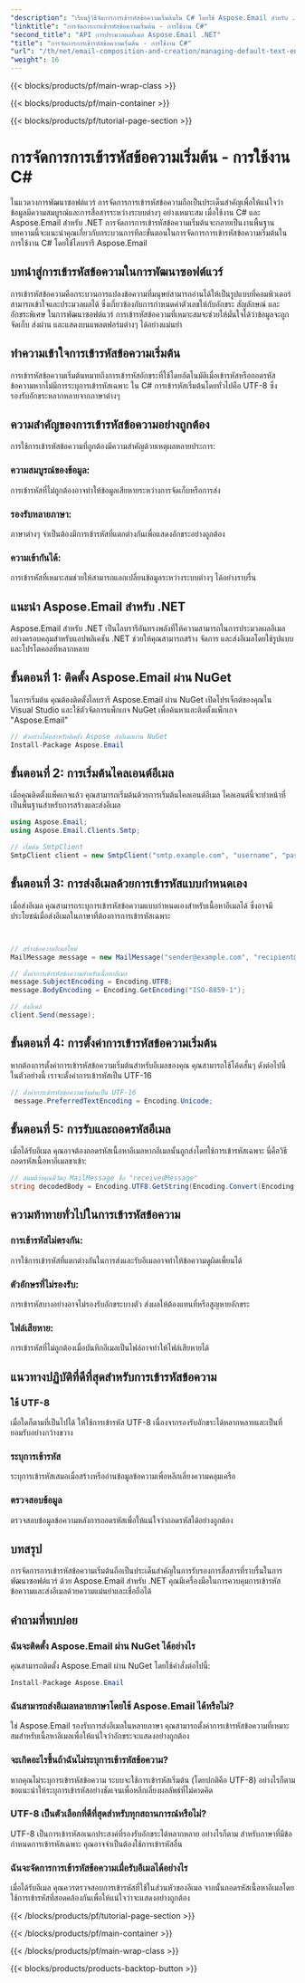 ```yaml
---
"description": "เรียนรู้วิธีจัดการการเข้ารหัสข้อความเริ่มต้นใน C# โดยใช้ Aspose.Email สำหรับ .NET ปฏิบัติตามคำแนะนำทีละขั้นตอนด้วยโค้ดต้นฉบับ และตรวจสอบให้แน่ใจว่าการสื่อสารข้อมูลมีความถูกต้อง"
"linktitle": "การจัดการการเข้ารหัสข้อความเริ่มต้น - การใช้งาน C#"
"second_title": "API การประมวลผลอีเมล Aspose.Email .NET"
"title": "การจัดการการเข้ารหัสข้อความเริ่มต้น - การใช้งาน C#"
"url": "/th/net/email-composition-and-creation/managing-default-text-encoding-csharp-implementation/"
"weight": 16
---
```


{{< blocks/products/pf/main-wrap-class >}}

{{< blocks/products/pf/main-container >}}

{{< blocks/products/pf/tutorial-page-section >}}

# การจัดการการเข้ารหัสข้อความเริ่มต้น - การใช้งาน C#


ในแวดวงการพัฒนาซอฟต์แวร์ การจัดการการเข้ารหัสข้อความถือเป็นประเด็นสำคัญเพื่อให้แน่ใจว่าข้อมูลมีความสมบูรณ์และการสื่อสารระหว่างระบบต่างๆ อย่างเหมาะสม เมื่อใช้งาน C# และ Aspose.Email สำหรับ .NET การจัดการการเข้ารหัสข้อความเริ่มต้นจะกลายเป็นงานพื้นฐาน บทความนี้จะแนะนำคุณเกี่ยวกับกระบวนการทีละขั้นตอนในการจัดการการเข้ารหัสข้อความเริ่มต้นในการใช้งาน C# โดยใช้ไลบรารี Aspose.Email


## บทนำสู่การเข้ารหัสข้อความในการพัฒนาซอฟต์แวร์

การเข้ารหัสข้อความคือกระบวนการแปลงข้อความที่มนุษย์สามารถอ่านได้ให้เป็นรูปแบบที่คอมพิวเตอร์สามารถเข้าใจและประมวลผลได้ ซึ่งเกี่ยวข้องกับการกำหนดค่าตัวเลขให้กับอักขระ สัญลักษณ์ และอักขระพิเศษ ในการพัฒนาซอฟต์แวร์ การเข้ารหัสข้อความที่เหมาะสมจะช่วยให้มั่นใจได้ว่าข้อมูลจะถูกจัดเก็บ ส่งผ่าน และแสดงบนแพลตฟอร์มต่างๆ ได้อย่างแม่นยำ

## ทำความเข้าใจการเข้ารหัสข้อความเริ่มต้น

การเข้ารหัสข้อความเริ่มต้นหมายถึงการเข้ารหัสอักขระที่ใช้โดยอัตโนมัติเมื่อเข้ารหัสหรือถอดรหัสข้อความหากไม่มีการระบุการเข้ารหัสเฉพาะ ใน C# การเข้ารหัสเริ่มต้นโดยทั่วไปคือ UTF-8 ซึ่งรองรับอักขระหลากหลายจากภาษาต่างๆ

## ความสำคัญของการเข้ารหัสข้อความอย่างถูกต้อง

การใช้การเข้ารหัสข้อความที่ถูกต้องมีความสำคัญด้วยเหตุผลหลายประการ:
### ความสมบูรณ์ของข้อมูล:
การเข้ารหัสที่ไม่ถูกต้องอาจทำให้ข้อมูลเสียหายระหว่างการจัดเก็บหรือการส่ง
### รองรับหลายภาษา: 
ภาษาต่างๆ จำเป็นต้องมีการเข้ารหัสที่แตกต่างกันเพื่อแสดงอักขระอย่างถูกต้อง
### ความเข้ากันได้:
การเข้ารหัสที่เหมาะสมช่วยให้สามารถแลกเปลี่ยนข้อมูลระหว่างระบบต่างๆ ได้อย่างราบรื่น

## แนะนำ Aspose.Email สำหรับ .NET

Aspose.Email สำหรับ .NET เป็นไลบรารีอันทรงพลังที่ให้ความสามารถในการประมวลผลอีเมลอย่างครอบคลุมสำหรับแอปพลิเคชัน .NET ช่วยให้คุณสามารถสร้าง จัดการ และส่งอีเมลโดยใช้รูปแบบและโปรโตคอลที่หลากหลาย

## ขั้นตอนที่ 1: ติดตั้ง Aspose.Email ผ่าน NuGet

ในการเริ่มต้น คุณต้องติดตั้งไลบรารี Aspose.Email ผ่าน NuGet เปิดโปรเจ็กต์ของคุณใน Visual Studio และใช้ตัวจัดการแพ็กเกจ NuGet เพื่อค้นหาและติดตั้งแพ็กเกจ "Aspose.Email"

```csharp
// ตัวอย่างโค้ดสำหรับติดตั้ง Aspose ส่งอีเมลผ่าน NuGet
Install-Package Aspose.Email
```

## ขั้นตอนที่ 2: การเริ่มต้นไคลเอนต์อีเมล

เมื่อคุณติดตั้งแพ็คเกจแล้ว คุณสามารถเริ่มต้นด้วยการเริ่มต้นไคลเอนต์อีเมล ไคลเอนต์นี้จะทำหน้าที่เป็นพื้นฐานสำหรับการสร้างและส่งอีเมล

```csharp
using Aspose.Email;
using Aspose.Email.Clients.Smtp;

// เริ่มต้น SmtpClient
SmtpClient client = new SmtpClient("smtp.example.com", "username", "password");
```

## ขั้นตอนที่ 3: การส่งอีเมลด้วยการเข้ารหัสแบบกำหนดเอง

เมื่อส่งอีเมล คุณสามารถระบุการเข้ารหัสข้อความแบบกำหนดเองสำหรับเนื้อหาอีเมลได้ ซึ่งอาจมีประโยชน์เมื่อส่งอีเมลในภาษาที่ต้องการการเข้ารหัสเฉพาะ

```csharp


// สร้างข้อความอีเมล์ใหม่
MailMessage message = new MailMessage("sender@example.com", "recipient@example.com", "Subject", "Body");

// ตั้งค่าการเข้ารหัสข้อความสำหรับเนื้อหาอีเมล
message.SubjectEncoding = Encoding.UTF8;
message.BodyEncoding = Encoding.GetEncoding("ISO-8859-1");

// ส่งอีเมล์
client.Send(message);
```

## ขั้นตอนที่ 4: การตั้งค่าการเข้ารหัสข้อความเริ่มต้น

หากต้องการตั้งค่าการเข้ารหัสข้อความเริ่มต้นสำหรับอีเมลของคุณ คุณสามารถใช้โค้ดสั้นๆ ดังต่อไปนี้ ในตัวอย่างนี้ เราจะตั้งค่าการเข้ารหัสเป็น UTF-16

```csharp
// ตั้งค่าการเข้ารหัสข้อความเริ่มต้นเป็น UTF-16
 message.PreferredTextEncoding = Encoding.Unicode;
```

## ขั้นตอนที่ 5: การรับและถอดรหัสอีเมล

เมื่อได้รับอีเมล คุณอาจต้องถอดรหัสเนื้อหาอีเมลหากอีเมลนั้นถูกส่งโดยใช้การเข้ารหัสเฉพาะ นี่คือวิธีถอดรหัสเนื้อหาอีเมลขาเข้า:

```csharp
// สมมติว่าคุณมีวัตถุ MailMessage ชื่อ "receivedMessage"
string decodedBody = Encoding.UTF8.GetString(Encoding.Convert(Encoding.GetEncoding("ISO-8859-1"), Encoding.UTF8, Encoding.GetEncoding("ISO-8859-1").GetBytes(receivedMessage.Body)));
```

## ความท้าทายทั่วไปในการเข้ารหัสข้อความ

### การเข้ารหัสไม่ตรงกัน: 
การใช้การเข้ารหัสที่แตกต่างกันในการส่งและรับอีเมลอาจทำให้ข้อความดูผิดเพี้ยนได้
### ตัวอักษรที่ไม่รองรับ:
การเข้ารหัสบางอย่างอาจไม่รองรับอักขระบางตัว ส่งผลให้ต้องแทนที่หรือสูญหายอักขระ
### ไฟล์เสียหาย: 
การเข้ารหัสที่ไม่ถูกต้องเมื่อบันทึกอีเมลเป็นไฟล์อาจทำให้ไฟล์เสียหายได้

## แนวทางปฏิบัติที่ดีที่สุดสำหรับการเข้ารหัสข้อความ

### ใช้ UTF-8 
 เมื่อใดก็ตามที่เป็นไปได้ ให้ใช้การเข้ารหัส UTF-8 เนื่องจากรองรับอักขระได้หลากหลายและเป็นที่ยอมรับอย่างกว้างขวาง
### ระบุการเข้ารหัส 
 ระบุการเข้ารหัสเสมอเมื่อสร้างหรืออ่านข้อมูลข้อความเพื่อหลีกเลี่ยงความคลุมเครือ
### ตรวจสอบข้อมูล 
 ตรวจสอบข้อมูลข้อความหลังการถอดรหัสเพื่อให้แน่ใจว่าถอดรหัสได้อย่างถูกต้อง

## บทสรุป

การจัดการการเข้ารหัสข้อความเริ่มต้นถือเป็นประเด็นสำคัญในการรับรองการสื่อสารที่ราบรื่นในการพัฒนาซอฟต์แวร์ ด้วย Aspose.Email สำหรับ .NET คุณมีเครื่องมือในการควบคุมการเข้ารหัสข้อความและส่งอีเมลด้วยความแม่นยำและเชื่อถือได้

## คำถามที่พบบ่อย

### ฉันจะติดตั้ง Aspose.Email ผ่าน NuGet ได้อย่างไร

คุณสามารถติดตั้ง Aspose.Email ผ่าน NuGet โดยใช้คำสั่งต่อไปนี้:
```csharp
Install-Package Aspose.Email
```

### ฉันสามารถส่งอีเมลหลายภาษาโดยใช้ Aspose.Email ได้หรือไม่?

ใช่ Aspose.Email รองรับการส่งอีเมลในหลายภาษา คุณสามารถตั้งค่าการเข้ารหัสข้อความที่เหมาะสมสำหรับเนื้อหาอีเมลเพื่อให้แน่ใจว่าอักขระจะแสดงอย่างถูกต้อง

### จะเกิดอะไรขึ้นถ้าฉันไม่ระบุการเข้ารหัสข้อความ?

หากคุณไม่ระบุการเข้ารหัสข้อความ ระบบจะใช้การเข้ารหัสเริ่มต้น (โดยปกติคือ UTF-8) อย่างไรก็ตาม ขอแนะนำให้ระบุการเข้ารหัสอย่างชัดเจนเพื่อหลีกเลี่ยงผลลัพธ์ที่ไม่คาดคิด

### UTF-8 เป็นตัวเลือกที่ดีที่สุดสำหรับทุกสถานการณ์หรือไม่?

UTF-8 เป็นการเข้ารหัสอเนกประสงค์ที่รองรับอักขระได้หลากหลาย อย่างไรก็ตาม สำหรับภาษาที่มีข้อกำหนดการเข้ารหัสเฉพาะ คุณอาจจำเป็นต้องใช้การเข้ารหัสอื่น

### ฉันจะจัดการการเข้ารหัสข้อความเมื่อรับอีเมลได้อย่างไร

เมื่อได้รับอีเมล คุณควรตรวจสอบการเข้ารหัสที่ใช้ในส่วนหัวของอีเมล จากนั้นถอดรหัสเนื้อหาอีเมลโดยใช้การเข้ารหัสที่สอดคล้องกันเพื่อให้แน่ใจว่าจะแสดงอย่างถูกต้อง

{{< /blocks/products/pf/tutorial-page-section >}}

{{< /blocks/products/pf/main-container >}}

{{< /blocks/products/pf/main-wrap-class >}}

{{< blocks/products/products-backtop-button >}}